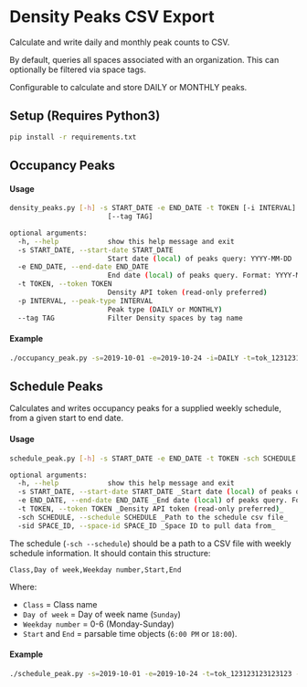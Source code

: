 # Density Peaks CSV Export
Calculate and write daily and monthly peak counts to CSV.

By default, queries all spaces associated with an organization. This can optionally
be filtered via space tags.

Configurable to calculate and store DAILY or MONTHLY peaks.

## Setup (Requires Python3)
```bash
pip install -r requirements.txt
```


## Occupancy Peaks
#### Usage
```bash
density_peaks.py [-h] -s START_DATE -e END_DATE -t TOKEN [-i INTERVAL]
                        [--tag TAG]

optional arguments:
  -h, --help            show this help message and exit
  -s START_DATE, --start-date START_DATE
                        Start date (local) of peaks query: YYYY-MM-DD
  -e END_DATE, --end-date END_DATE
                        End date (local) of peaks query. Format: YYYY-MM-DD
  -t TOKEN, --token TOKEN
                        Density API token (read-only preferred)
  -p INTERVAL, --peak-type INTERVAL
                        Peak type (DAILY or MONTHLY)
  --tag TAG             Filter Density spaces by tag name
```

#### Example
```bash
./occupancy_peak.py -s=2019-10-01 -e=2019-10-24 -i=DAILY -t=tok_123123123123123 --tag=conference_room
```

## Schedule Peaks
Calculates and writes occupancy peaks for a supplied weekly schedule, from a given start to end date.

#### Usage
```bash
schedule_peak.py [-h] -s START_DATE -e END_DATE -t TOKEN -sch SCHEDULE -sid SPACE_ID

optional arguments:
  -h, --help            show this help message and exit
  -s START_DATE, --start-date START_DATE _Start date (local) of peaks query: YYYY-MM-DD_
  -e END_DATE, --end-date END_DATE _End date (local) of peaks query. Format: YYYY-MM-DD_
  -t TOKEN, --token TOKEN _Density API token (read-only preferred)_
  -sch SCHEDULE, --schedule SCHEDULE _Path to the schedule csv file_
  -sid SPACE_ID, --space-id SPACE_ID _Space ID to pull data from_
```

The schedule (`-sch --schedule`) should be a path to a CSV file with weekly schedule information. It should contain this structure:

```csv
Class,Day of week,Weekday number,Start,End
```

Where:
  - `Class` = Class name
  - `Day of week` = Day of week name (`Sunday`)
  - `Weekday number` = 0-6 (Monday-Sunday)
  - `Start` and `End` = parsable time objects (`6:00 PM` or `18:00`).

#### Example
```bash
./schedule_peak.py -s=2019-10-01 -e=2019-10-24 -t=tok_123123123123123 -sid=spc_12312312313 -s=/path/to/schedule.csv
```
